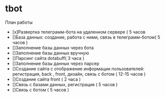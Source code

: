 # tbot
План работы
 - [x]Развертка телеграмм-бота на удаленном сервере ( 5 часов
 - []База данных: создание, работа с ними, связь в телеграмм-ботом( 5 часов )
 - []Заполнение базы данных через бота
 - []Заполнение базы данных вручную 
 - []Парсинг сайта dotabuff( 3 часа )
 - []Заполнение базы данных через парсер
 - []Создание сайта с отображение информации пользователей: регистрация, back , front, дизайн, связь с ботом ( 12-15 часов )
 - []Создание сайта front ( 2 часа )
 - []Связь с базами данных, регистрация ( 5 часов )
 - []Связь с ботом ( 5 часов )
